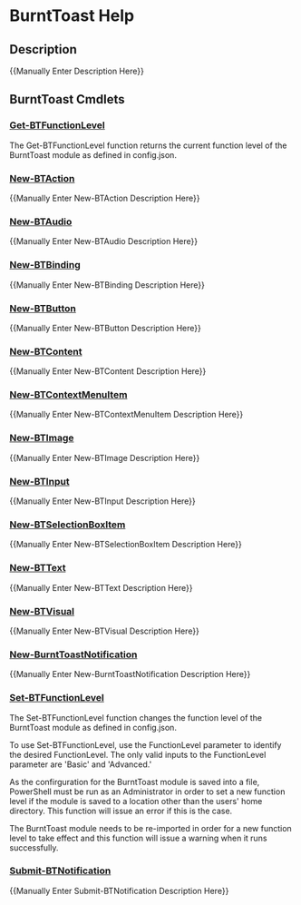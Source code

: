 # BurntToast Help
## Description
{{Manually Enter Description Here}}

## BurntToast Cmdlets
### [Get-BTFunctionLevel](Get-BTFunctionLevel.md)
The Get-BTFunctionLevel function returns the current function level of the BurntToast module as defined in config.json.

### [New-BTAction](New-BTAction.md)
{{Manually Enter New-BTAction Description Here}}

### [New-BTAudio](New-BTAudio.md)
{{Manually Enter New-BTAudio Description Here}}

### [New-BTBinding](New-BTBinding.md)
{{Manually Enter New-BTBinding Description Here}}

### [New-BTButton](New-BTButton.md)
{{Manually Enter New-BTButton Description Here}}

### [New-BTContent](New-BTContent.md)
{{Manually Enter New-BTContent Description Here}}

### [New-BTContextMenuItem](New-BTContextMenuItem.md)
{{Manually Enter New-BTContextMenuItem Description Here}}

### [New-BTImage](New-BTImage.md)
{{Manually Enter New-BTImage Description Here}}

### [New-BTInput](New-BTInput.md)
{{Manually Enter New-BTInput Description Here}}

### [New-BTSelectionBoxItem](New-BTSelectionBoxItem.md)
{{Manually Enter New-BTSelectionBoxItem Description Here}}

### [New-BTText](New-BTText.md)
{{Manually Enter New-BTText Description Here}}

### [New-BTVisual](New-BTVisual.md)
{{Manually Enter New-BTVisual Description Here}}

### [New-BurntToastNotification](New-BurntToastNotification.md)
{{Manually Enter New-BurntToastNotification Description Here}}

### [Set-BTFunctionLevel](Set-BTFunctionLevel.md)
The Set-BTFunctionLevel function changes the function level of the BurntToast module as defined in config.json.

To use Set-BTFunctionLevel, use the FunctionLevel parameter to identify the desired FunctionLevel. The only valid inputs to the FunctionLevel parameter are 'Basic' and 'Advanced.'

As the confirguration for the BurntToast module is saved into a file, PowerShell must be run as an Administrator in order to set a new function level if the module is saved to a location other than the users' home directory. This function will issue an error if this is the case.

The BurntToast module needs to be re-imported in order for a new function level to take effect and this function will issue a warning when it runs successfully.

### [Submit-BTNotification](Submit-BTNotification.md)
{{Manually Enter Submit-BTNotification Description Here}}
